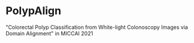 # PolypAlign
"Colorectal Polyp Classification from White-light Colonoscopy Images via Domain Alignment" in MICCAI 2021
